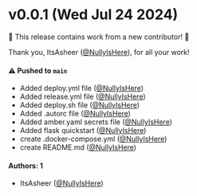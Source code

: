 # v0.0.1 (Wed Jul 24 2024)

:tada: This release contains work from a new contributor! :tada:

Thank you, ItsAsheer ([@NullyIsHere](https://github.com/NullyIsHere)), for all your work!

#### ⚠️ Pushed to `main`

- Added deploy.yml file ([@NullyIsHere](https://github.com/NullyIsHere))
- Added release.yml file ([@NullyIsHere](https://github.com/NullyIsHere))
- Added deploy.sh file ([@NullyIsHere](https://github.com/NullyIsHere))
- Added .autorc file ([@NullyIsHere](https://github.com/NullyIsHere))
- Added amber.yaml secrets file ([@NullyIsHere](https://github.com/NullyIsHere))
- Added flask quickstart ([@NullyIsHere](https://github.com/NullyIsHere))
- create .docker-compose.yml ([@NullyIsHere](https://github.com/NullyIsHere))
- create README.md ([@NullyIsHere](https://github.com/NullyIsHere))

#### Authors: 1

- ItsAsheer ([@NullyIsHere](https://github.com/NullyIsHere))
